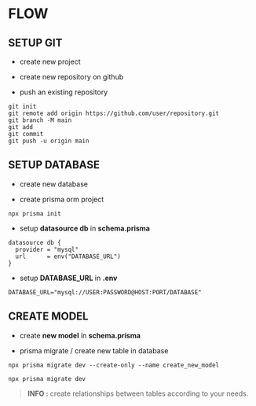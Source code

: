 # FLOW

## SETUP GIT

- create new project

- create new repository on github

- push an existing repository
```
git init
git remote add origin https://github.com/user/repository.git
git branch -M main
git add
git commit
git push -u origin main
```

## SETUP DATABASE
 
- create new database

- create prisma orm project
```
npx prisma init
```

- setup **datasource db** in **schema.prisma**
```
datasource db {
  provider = "mysql"
  url      = env("DATABASE_URL")
}
```

- setup **DATABASE_URL** in **.env**
```
DATABASE_URL="mysql://USER:PASSWORD@HOST:PORT/DATABASE"
```

## CREATE MODEL

- create **new model** in **schema.prisma**

- prisma migrate / create new table in database
```
npx prisma migrate dev --create-only --name create_new_model

npx prisma migrate dev
```

> **INFO :**
> create relationships between tables according to your needs.